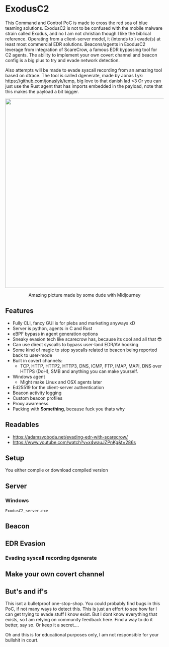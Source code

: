 # ExodusC2
This Command and Control PoC is made to cross the red sea of blue teaming solutions. ExodusC2 is not to be confused with the mobile malware strain called Exodus, and no I am not christian though I like the biblical reference. Operating from a client-server model, it (intends to ) evade(s) at least most commercial EDR solutions. Beacons/agents in ExodusC2 leverage from integration of ScareCrow, a famous EDR bypassing tool for C2 agents. The ability to implement your own covert channel and beacon config is a big plus to try and evade network detection. 

Also attempts will be made to evade syscall recording from an amazing tool based on dtrace. The tool is called dgenerate, made by Jonas Lyk: https://github.com/jonaslyk/temp, big love to that danish lad <3 Or you can just use the Rust agent that has imports embedded in the payload, note that this makes the payload a bit bigger.

<p align="center">
  <img src="https://user-images.githubusercontent.com/59022605/190503049-a4ba6757-de2d-4b15-ac09-627b6b9297b8.png" data-canonical-src="https://user-images.githubusercontent.com/59022605/190503049-a4ba6757-de2d-4b15-ac09-627b6b9297b8.png" height="600" />
</p>

<p align="center">
Amazing picture made by some dude with Midjourney
</p>

## Features
- Fully CLI, fancy GUI is for plebs and marketing anyways xD
- Server is python, agents in C and Rust
- eBPF bypass in agent generation options
- Sneaky evasion tech like scarecrow has, because its cool and all that 😎
- Can use direct syscalls to bypass user-land EDR/AV hooking
- Some kind of magic to stop syscalls related to beacon being reported back to user-mode
- Built in covert channels:
  - TCP, HTTP, HTTP2, HTTP3, DNS, ICMP, FTP, IMAP, MAPI, DNS over HTTPS (DoH), SMB and anything you can make yourself.
- Windows agent
  - Might make Linux and OSX agents later
- Ed25519 for the client-server authentication 
- Beacon activity logging
- Custom beacon profiles
- Proxy awareness
- Packing with **Something**, because fuck you thats why


## Readables
- https://adamsvoboda.net/evading-edr-with-scarecrow/
- https://www.youtube.com/watch?v=x4wauJZPnKg&t=286s

## Setup
You either compile or download compiled version

## Server
### Windows
`ExodusC2_server.exe`

## Beacon

## EDR Evasion

### Evading syscall recording dgenerate

## Make your own covert channel

## But's and if's
This isnt a bulletproof one-stop-shop. You could probably find bugs in this PoC, if not many ways to detect this. This is just an effort to see how far I can get trying to evade stuff I know exist. But I dont know everything that exists, so I am relying on community feedback here. Find a way to do it better, say so. Or keep it a secret.... 

Oh and this is for educational purposes only, I am not responsible for your bullshit in court.



